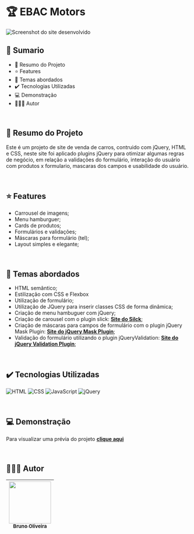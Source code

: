 # 🏆 EBAC Motors

<img src="./assets/images/screenshot.jpg" alt="Screenshot do site desenvolvido">

<br>

## 📎 Sumario
- 📌 Resumo do Projeto
- ⭐ Features
- 📂 Temas abordados
- ✔️ Tecnologias Utilizadas
- 💻 Demonstração
- 🙋🏻‍♂️ Autor

<br>

## 📌 Resumo do Projeto
Este é um projeto de site de venda de carros, contruido com jQuery, HTML e CSS, neste site foi aplicado plugins jQuery para otimizar algumas regras de negócio, em relação a validações do formulário, interação do usuário com produtos x formulario, mascaras dos campos e usabilidade do usuário.

<br>

## ⭐ Features
- Carrousel de imagens;
- Menu hamburguer;
- Cards de produtos;
- Formulários e validações;
- Máscaras para formulário (tel);
- Layout simples e elegante;

<br>

## 📂 Temas abordados
- HTML semântico;
- Estilização com CSS e Flexbox
- Utilização de formulário;
- Utilização de JQuery para inserir classes CSS de forma dinâmica;
- Criação de menu hambuguer com jQuery;
- Criação de carousel com o plugin slick: <a href="http://kenwheeler.github.io/slick/" targer="_blank"><b>Site do Silck</b></a>;
- Criação de máscaras para campos de formulário com o plugin jQuery Mask Plugin: <a href="https://igorescobar.github.io/jQuery-Mask-Plugin/" targer="_blank"><b>Site do jQuery Mask Plugin</b></a>;
- Validação do formulário utilizando o plugin jQueryValidation: <a href="https://jqueryvalidation.org/" targer="_blank"><b>Site do jQuery Validation Plugin</b></a>;

<br>

## ✔️ Tecnologias Utilizadas
![HTML](https://img.shields.io/badge/HTML5-E34F26?style=for-the-badge&logo=html5&logoColor=white)
![CSS](https://img.shields.io/badge/CSS3-1572B6?style=for-the-badge&logo=css3&logoColor=white)
![JavaScript](https://img.shields.io/badge/JavaScript-323330?style=for-the-badge&logo=javascript&logoColor=F7DF1E)
![jQuery](https://img.shields.io/badge/jQuery-0769AD?style=for-the-badge&logo=jquery&logoColor=white)

<br>

## 💻 Demonstração
Para visualizar uma prévia do projeto <a href="#" target="_blank"><b>clique aqui</b></a>

<br>

## 🙋🏻‍♂️ Autor
| [<img src="https://avatars.githubusercontent.com/u/103857382?v=4" width=115><br><sub>Bruno Oliveira</sub>](https://github.com/BrunoOliveira16) |
| :---: |